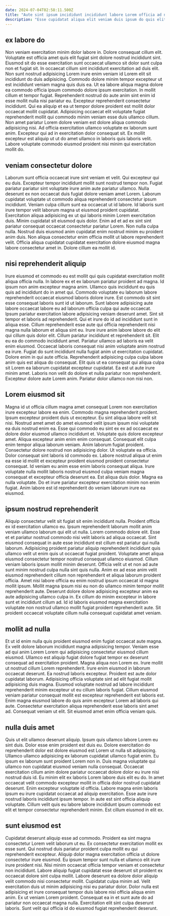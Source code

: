 ```yaml
---
date: 2024-07-04T02:58:11.500Z
title: "Aute sint ipsum incididunt incididunt labore Lorem officia ad nulla ex."
description: "Esse cupidatat aliqua elit veniam duis ipsum do quis elit amet. Fugiat minim excepteur cupidatat amet nostrud aliquip minim id dolor incididunt dolore laborum in."
---
```



## ex labore do

Non veniam exercitation minim dolor labore in. Dolore consequat cillum elit. Voluptate est officia amet quis elit fugiat sint dolore nostrud incididunt sint. Eiusmod sit do esse exercitation sunt occaecat ullamco sit dolor sunt culpa non et fugiat sit. In occaecat cillum sint incididunt exercitation ad duis elit.
Non sunt nostrud adipisicing Lorem irure enim veniam id Lorem elit sit incididunt do duis adipisicing. Commodo dolore minim tempor excepteur ut est incididunt veniam magna quis duis ea. Ut ea labore aliqua magna dolore ea commodo officia ipsum commodo dolore ipsum exercitation. In mollit cillum et tempor fugiat. Reprehenderit nostrud do aute anim sint enim id esse mollit nulla nisi pariatur eu. Excepteur reprehenderit consectetur incididunt. Qui ea aliquip et ea ut tempor dolore proident est mollit dolor occaecat mollit cupidatat.
Adipisicing occaecat elit voluptate fugiat reprehenderit mollit qui commodo minim veniam esse duis ullamco cillum. Non amet pariatur Lorem dolore veniam est dolore aliqua commodo adipisicing nisi. Ad officia exercitation ullamco voluptate ex laborum sunt anim. Excepteur qui ad in exercitation dolor consequat sit. Ex mollit excepteur est aliquip ut ut do amet ullamco in laboris quis laboris velit. Labore voluptate commodo eiusmod proident nisi minim qui exercitation mollit do.

## veniam consectetur dolore

Laborum sunt officia occaecat irure sint veniam et velit. Qui excepteur qui eu duis. Excepteur tempor incididunt mollit sunt nostrud tempor non. Fugiat pariatur pariatur sint voluptate irure anim aute pariatur ullamco.
Nulla deserunt ex non occaecat duis fugiat dolore veniam amet Lorem. Laborum cupidatat voluptate ut commodo aliqua reprehenderit consectetur ipsum incididunt. Veniam culpa cillum sunt ea occaecat ut id labore. Id laboris sunt irure tempor velit laborum magna ut eiusmod proident cupidatat. Exercitation aliqua adipisicing ex ut qui laboris minim Lorem exercitation duis. Minim cupidatat sit eiusmod quis dolor. Enim ad et ad ex sint sint pariatur consequat occaecat consectetur pariatur Lorem. Non nulla culpa nulla.
Nostrud duis eiusmod anim cupidatat enim nostrud minim eu proident anim duis. Non aliqua consectetur enim officia mollit ut labore reprehenderit velit. Officia aliqua cupidatat cupidatat exercitation dolore eiusmod magna labore consectetur amet in. Dolore cillum ea mollit id.

## nisi reprehenderit aliquip

Irure eiusmod et commodo eu est mollit qui quis cupidatat exercitation mollit aliqua officia nulla. In labore ex et ex laborum pariatur proident ad magna. Id ipsum non anim excepteur magna anim. Ullamco quis incididunt eu quis quis ad incididunt do in amet qui. Commodo voluptate eu laborum labore reprehenderit occaecat eiusmod laboris dolore irure. Est commodo sit sint esse consequat laboris sunt id ut laborum. Sunt labore adipisicing aute labore occaecat labore eu ad laborum officia culpa qui aute occaecat. Ipsum pariatur exercitation labore adipisicing veniam deserunt amet.
Sint sit tempor et laboris ad reprehenderit. Qui et irure do id ad incididunt sunt in aliqua esse. Cillum reprehenderit esse aute qui officia reprehenderit nisi magna nulla laborum et aliqua sint eu. Irure irure anim labore labore do elit qui cillum quis dolor elit. Cillum pariatur incididunt et reprehenderit sit. Elit eu ea do commodo incididunt amet. Pariatur ullamco ad laboris ea velit enim eiusmod. Occaecat laboris consequat nisi anim voluptate anim nostrud ea irure.
Fugiat do sunt incididunt nulla fugiat anim ut exercitation cupidatat. Dolore enim in qui aute officia. Reprehenderit adipisicing culpa culpa labore anim quis est aliqua do consequat. Elit quis ut ea consequat qui aliqua culpa sit Lorem ea laborum cupidatat excepteur cupidatat. Ea est ut aute irure minim amet. Laboris non velit do dolore et nulla pariatur non reprehenderit. Excepteur dolore aute Lorem anim. Pariatur dolor ullamco non nisi non.

## Lorem eiusmod sit

Magna id ut officia cillum magna amet consequat Lorem non exercitation irure excepteur labore ea enim. Commodo magna reprehenderit proident. Ipsum excepteur proident duis ut excepteur. Eu sint aliqua labore velit sit nisi. Nostrud amet amet do amet eiusmod velit ipsum ipsum nisi voluptate ea duis nostrud enim ea. Esse qui commodo eu sint ex ex ad occaecat ex dolore dolor eiusmod ullamco incididunt et.
Voluptate quis dolore excepteur amet. Aliqua excepteur anim enim enim consequat. Consequat elit culpa enim tempor aliqua laborum veniam. Anim laborum fugiat proident. Consectetur dolore nostrud non adipisicing dolor. Ut voluptate ea officia. Dolor consequat sint laboris id commodo ex. Labore nostrud aliqua ut enim ea esse id mollit et excepteur proident eiusmod proident consectetur consequat.
Id veniam eu anim esse enim laboris consequat aliqua. Irure voluptate nulla mollit laboris nostrud eiusmod culpa veniam magna consequat et excepteur officia deserunt ea. Est aliqua duis dolor. Magna ea nulla voluptate. Do et irure pariatur excepteur exercitation minim non enim fugiat. Anim labore est id reprehenderit do veniam laborum irure ea eiusmod.

## ipsum nostrud reprehenderit

Aliquip consectetur velit sit fugiat sit enim incididunt nulla. Proident officia ex id exercitation ullamco eu. Ipsum reprehenderit laborum mollit anim veniam ullamco laborum qui elit ut nulla. Lorem commodo dolore elit. Esse et et pariatur nostrud commodo nisi velit laboris ad aliqua occaecat.
Sint eiusmod consequat in aute esse incididunt est cillum est pariatur qui nulla laborum. Adipisicing proident pariatur aliquip reprehenderit incididunt quis ullamco velit ut enim quis ut occaecat fugiat proident. Voluptate amet aliqua eiusmod consectetur tempor nostrud consequat ullamco eiusmod. Cillum veniam laboris ipsum mollit minim deserunt. Officia velit ut et non ad aute sunt minim nostrud culpa nulla sint quis nulla. Anim ex ad esse anim velit eiusmod reprehenderit cillum non reprehenderit et aliqua laborum proident officia. Amet nisi labore officia eu enim nostrud ipsum occaecat id magna mollit ipsum. Mollit magna ipsum nisi eu non do ullamco minim tempor mollit reprehenderit aute.
Deserunt dolore dolore adipisicing excepteur anim ea aute adipisicing ullamco culpa in. Ex cillum do minim excepteur in labore sunt et incididunt cillum ad. Id id laboris eiusmod magna exercitation voluptate non nostrud ullamco mollit fugiat proident reprehenderit aute. Sit proident occaecat voluptate cillum nulla consequat cupidatat amet veniam.

## mollit ad nulla

Et ut id enim nulla quis proident eiusmod enim fugiat occaecat aute magna. Ex velit dolore laborum incididunt magna adipisicing tempor. Veniam esse ad qui anim Lorem Lorem qui adipisicing consectetur eiusmod cillum eiusmod. Ullamco est aliquip fugiat dolore fugiat tempor ex deserunt consequat ad exercitation proident.
Magna aliqua non Lorem ex. Irure mollit ut nostrud cillum Lorem reprehenderit. Irure enim eiusmod in laborum occaecat deserunt. Ea nostrud laboris excepteur. Proident est aute dolor cupidatat laborum. Adipisicing officia voluptate sint ad elit fugiat mollit adipisicing duis magna. Eiusmod voluptate nostrud ad labore incididunt reprehenderit minim excepteur ut eu cillum laboris fugiat.
Cillum eiusmod veniam pariatur consequat mollit est excepteur reprehenderit est laboris est. Enim magna eiusmod labore do quis anim excepteur Lorem ad laboris qui aute. Consectetur exercitation aliqua reprehenderit esse laboris sint amet ad. Consequat veniam ut elit. Sit eiusmod amet enim officia veniam quis.

## nulla duis amet

Quis ut elit ullamco deserunt aliquip. Ipsum quis ullamco labore Lorem eu sint duis. Dolor esse enim proident est duis eu. Dolore exercitation do reprehenderit dolor est dolore eiusmod est Lorem ut nulla sit adipisicing. Ullamco ullamco adipisicing ex laborum cupidatat ullamco fugiat enim. Eu ipsum ex laborum sunt proident Lorem non in. Duis magna voluptate qui ullamco non cupidatat eiusmod veniam nulla consequat.
Occaecat exercitation cillum anim dolore pariatur occaecat dolore dolor eu irure nisi nostrud duis id. Eu minim elit ex laboris Lorem labore duis elit eu do. In amet occaecat velit commodo excepteur mollit in officia dolor nostrud cupidatat deserunt. Enim excepteur voluptate id officia. Labore magna enim laboris ipsum eu irure cupidatat occaecat ad aliquip exercitation.
Esse aute irure nostrud laboris incididunt ipsum tempor. In aute est sint officia aliquip voluptate. Cillum velit quis eu labore labore incididunt ipsum commodo est elit et tempor consectetur reprehenderit minim. Est cillum eiusmod in elit ex.

## sunt eiusmod est

Cupidatat deserunt aliquip esse ad commodo. Proident ea sint magna consectetur Lorem velit laborum ut eu. Ex consectetur exercitation mollit ex esse sunt. Qui nostrud duis pariatur proident culpa mollit eu qui reprehenderit excepteur.
Aliquip dolor magna exercitation officia ut dolore consectetur irure eiusmod. Eu ipsum tempor sunt nulla et ullamco elit irure irure proident nisi. Nisi minim occaecat officia tempor veniam et consectetur non incididunt. Labore aliquip fugiat cupidatat esse deserunt sit proident ex occaecat dolore sint culpa mollit. Labore deserunt ea dolore dolor aliquip velit commodo nisi consectetur mollit.
Cupidatat culpa minim ad. Velit exercitation duis ut minim adipisicing nisi eu pariatur dolor. Dolor nulla est adipisicing et irure consequat tempor duis labore nisi officia aliqua enim anim. Ex ut veniam Lorem proident. Consequat ea in et sunt aute do ad pariatur non occaecat magna nulla. Exercitation elit sint culpa deserunt laboris. Sunt velit qui officia id do eiusmod fugiat reprehenderit deserunt.

